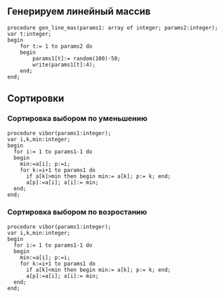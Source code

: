 ## Генерируем линейный массив


```
procedure gen_line_mas(params1: array of integer; params2:integer);
var t:integer;
begin
    for t:= 1 to params2 do
    begin
        params1[t]:= random(100)-50;
        write(params1[t]:4);
    end;
end;
```
## Сортировки
### Сортировка выбором по уменьшению
```
procedure vibor(params1:integer);
var i,k,min:integer;
begin
  for i:= 1 to params1-1 do
  begin
    min:=a[i]; p:=i;
    for k:=i+1 to params1 do
      if a[k]>min then begin min:= a[k]; p:= k; end;
      a[p]:=a[i]; a[i]:= min;
  end;
end;
```
### Сортировка выбором по возростанию
```
procedure vibor(params1:integer);
var i,k,min:integer;
begin
  for i:= 1 to params1-1 do
  begin
    min:=a[i]; p:=i;
    for k:=i+1 to params1 do
      if a[k]<min then begin min:= a[k]; p:= k; end;
      a[p]:=a[i]; a[i]:= min;
  end;
end;
```
